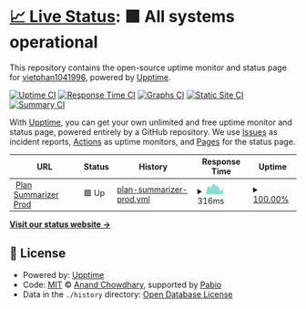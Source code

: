 # [📈 Live Status](https://vietphan1041996.github.io/upptime-plansummarizer-dev): <!--live status--> **🟩 All systems operational**

This repository contains the open-source uptime monitor and status page for [vietphan1041996](https://vietphan1041996.github.io/upptime-plansummarizer-dev), powered by [Upptime](https://github.com/upptime/upptime).

[![Uptime CI](https://github.com/vietphan1041996/upptime-plansummarizer-dev/workflows/Uptime%20CI/badge.svg)](https://github.com/vietphan1041996/upptime-plansummarizer-dev/actions?query=workflow%3A%22Uptime+CI%22)
[![Response Time CI](https://github.com/vietphan1041996/upptime-plansummarizer-dev/workflows/Response%20Time%20CI/badge.svg)](https://github.com/vietphan1041996/upptime-plansummarizer-dev/actions?query=workflow%3A%22Response+Time+CI%22)
[![Graphs CI](https://github.com/vietphan1041996/upptime-plansummarizer-dev/workflows/Graphs%20CI/badge.svg)](https://github.com/vietphan1041996/upptime-plansummarizer-dev/actions?query=workflow%3A%22Graphs+CI%22)
[![Static Site CI](https://github.com/vietphan1041996/upptime-plansummarizer-dev/workflows/Static%20Site%20CI/badge.svg)](https://github.com/vietphan1041996/upptime-plansummarizer-dev/actions?query=workflow%3A%22Static+Site+CI%22)
[![Summary CI](https://github.com/vietphan1041996/upptime-plansummarizer-dev/workflows/Summary%20CI/badge.svg)](https://github.com/vietphan1041996/upptime-plansummarizer-dev/actions?query=workflow%3A%22Summary+CI%22)

With [Upptime](https://upptime.js.org), you can get your own unlimited and free uptime monitor and status page, powered entirely by a GitHub repository. We use [Issues](https://github.com/vietphan1041996/upptime-plansummarizer-dev/issues) as incident reports, [Actions](https://github.com/vietphan1041996/upptime-plansummarizer-dev/actions) as uptime monitors, and [Pages](https://vietphan1041996.github.io/upptime-plansummarizer-dev) for the status page.

<!--start: status pages-->
<!-- This summary is generated by Upptime (https://github.com/upptime/upptime) -->
<!-- Do not edit this manually, your changes will be overwritten -->
<!-- prettier-ignore -->
| URL | Status | History | Response Time | Uptime |
| --- | ------ | ------- | ------------- | ------ |
| <img alt="" src="https://icons.duckduckgo.com/ip3/plansummarizer.virtical.ai.ico" height="13"> [Plan Summarizer Prod](https://plansummarizer.virtical.ai) | 🟩 Up | [plan-summarizer-prod.yml](https://github.com/vietphan1041996/upptime-plansummarizer-dev/commits/HEAD/history/plan-summarizer-prod.yml) | <details><summary><img alt="Response time graph" src="./graphs/plan-summarizer-prod/response-time-week.png" height="20"> 316ms</summary><br><a href="https://vietphan1041996.github.io/upptime-plansummarizer-dev/history/plan-summarizer-prod"><img alt="Response time 241" src="https://img.shields.io/endpoint?url=https%3A%2F%2Fraw.githubusercontent.com%2Fvietphan1041996%2Fupptime-plansummarizer-dev%2FHEAD%2Fapi%2Fplan-summarizer-prod%2Fresponse-time.json"></a><br><a href="https://vietphan1041996.github.io/upptime-plansummarizer-dev/history/plan-summarizer-prod"><img alt="24-hour response time 288" src="https://img.shields.io/endpoint?url=https%3A%2F%2Fraw.githubusercontent.com%2Fvietphan1041996%2Fupptime-plansummarizer-dev%2FHEAD%2Fapi%2Fplan-summarizer-prod%2Fresponse-time-day.json"></a><br><a href="https://vietphan1041996.github.io/upptime-plansummarizer-dev/history/plan-summarizer-prod"><img alt="7-day response time 316" src="https://img.shields.io/endpoint?url=https%3A%2F%2Fraw.githubusercontent.com%2Fvietphan1041996%2Fupptime-plansummarizer-dev%2FHEAD%2Fapi%2Fplan-summarizer-prod%2Fresponse-time-week.json"></a><br><a href="https://vietphan1041996.github.io/upptime-plansummarizer-dev/history/plan-summarizer-prod"><img alt="30-day response time 249" src="https://img.shields.io/endpoint?url=https%3A%2F%2Fraw.githubusercontent.com%2Fvietphan1041996%2Fupptime-plansummarizer-dev%2FHEAD%2Fapi%2Fplan-summarizer-prod%2Fresponse-time-month.json"></a><br><a href="https://vietphan1041996.github.io/upptime-plansummarizer-dev/history/plan-summarizer-prod"><img alt="1-year response time 241" src="https://img.shields.io/endpoint?url=https%3A%2F%2Fraw.githubusercontent.com%2Fvietphan1041996%2Fupptime-plansummarizer-dev%2FHEAD%2Fapi%2Fplan-summarizer-prod%2Fresponse-time-year.json"></a></details> | <details><summary><a href="https://vietphan1041996.github.io/upptime-plansummarizer-dev/history/plan-summarizer-prod">100.00%</a></summary><a href="https://vietphan1041996.github.io/upptime-plansummarizer-dev/history/plan-summarizer-prod"><img alt="All-time uptime 99.99%" src="https://img.shields.io/endpoint?url=https%3A%2F%2Fraw.githubusercontent.com%2Fvietphan1041996%2Fupptime-plansummarizer-dev%2FHEAD%2Fapi%2Fplan-summarizer-prod%2Fuptime.json"></a><br><a href="https://vietphan1041996.github.io/upptime-plansummarizer-dev/history/plan-summarizer-prod"><img alt="24-hour uptime 100.00%" src="https://img.shields.io/endpoint?url=https%3A%2F%2Fraw.githubusercontent.com%2Fvietphan1041996%2Fupptime-plansummarizer-dev%2FHEAD%2Fapi%2Fplan-summarizer-prod%2Fuptime-day.json"></a><br><a href="https://vietphan1041996.github.io/upptime-plansummarizer-dev/history/plan-summarizer-prod"><img alt="7-day uptime 100.00%" src="https://img.shields.io/endpoint?url=https%3A%2F%2Fraw.githubusercontent.com%2Fvietphan1041996%2Fupptime-plansummarizer-dev%2FHEAD%2Fapi%2Fplan-summarizer-prod%2Fuptime-week.json"></a><br><a href="https://vietphan1041996.github.io/upptime-plansummarizer-dev/history/plan-summarizer-prod"><img alt="30-day uptime 99.94%" src="https://img.shields.io/endpoint?url=https%3A%2F%2Fraw.githubusercontent.com%2Fvietphan1041996%2Fupptime-plansummarizer-dev%2FHEAD%2Fapi%2Fplan-summarizer-prod%2Fuptime-month.json"></a><br><a href="https://vietphan1041996.github.io/upptime-plansummarizer-dev/history/plan-summarizer-prod"><img alt="1-year uptime 99.98%" src="https://img.shields.io/endpoint?url=https%3A%2F%2Fraw.githubusercontent.com%2Fvietphan1041996%2Fupptime-plansummarizer-dev%2FHEAD%2Fapi%2Fplan-summarizer-prod%2Fuptime-year.json"></a></details>

<!--end: status pages-->

[**Visit our status website →**](https://vietphan1041996.github.io/upptime-plansummarizer-dev)

## 📄 License

- Powered by: [Upptime](https://github.com/upptime/upptime)
- Code: [MIT](./LICENSE) © [Anand Chowdhary](https://anandchowdhary.com), supported by [Pabio](https://pabio.com)
- Data in the `./history` directory: [Open Database License](https://opendatacommons.org/licenses/odbl/1-0/)
